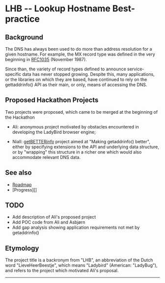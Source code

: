 # LHB -- Lookup Hostname Best-practice

## Background

The DNS has always been used to do more than address resolution for a
given hostname.  For example, the MX record type was defined in the very
beginning in [RFC1035][] (November 1987).

Since than, the variety of record types defined to announce service-specific
data has never stopped growing.  Despite this, many applications, or the
libraries on which they are based, have continued to rely on the
gettaddrinfo() API as their main, or only, means of accessing the DNS.

## Proposed Hackathon Projects

Two projects were proposed, which came to be merged at the beginning of the
Hackathon

- Ali: anonymous project motivated by obstacles encountered in
  developing the LadyBird browser engine;
  
- Niall: [getBETTERinfo][] project aimed at "Making getaddrinfo() better", either
  by specifying extensions to the API and underlying data structure, or by
  "wrapping" this structure in a richer one which would also accommodate
  relevant DNS data.
  
## See also

- [Roadmap][]
- [Progress][]

## TODO

- Add description of Ali's proposed project
- Add POC code from Ali and Asbjørn
- Add gap analysis showing application requirements not met by getaddrinfo()

## Etymology

The project title is a backronym from "LHB", an abbreviation of the Dutch
word "LieveHeerBeestje", which means "Ladybird" (American: "LadyBug"),
and refers to the project which motivated Ali's proposal.


---

[RFC1035]:
https://www.rfc-editor.org/rfc/rfc1035
"DOMAIN NAMES - IMPLEMENTATION AND SPECIFICATION"

[getBETTERinfo]:
https:getBETTERinfo.md
"proposed project: getBETTERinfo -- Making getaddrinfo() better"

[Roadmap]:
https:RoadMap.md

